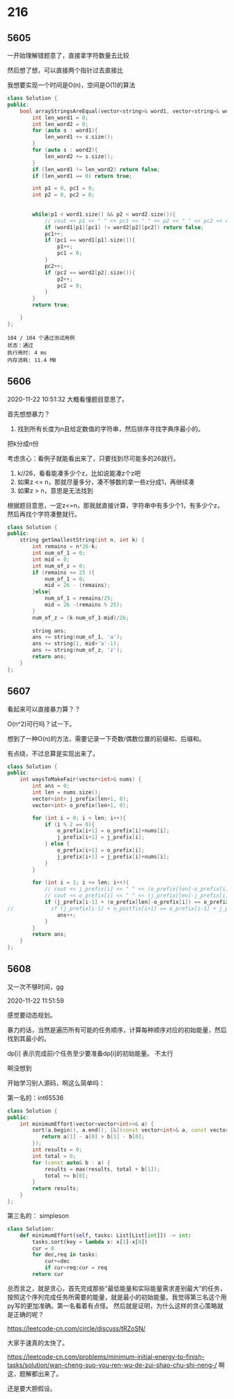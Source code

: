 # 216

## 5605

一开始理解错题意了，直接拿字符数量去比较

然后想了想，可以直接两个指针过去直接比

我想要实现一个时间是O(n)，空间是O(1)的算法

```cpp
class Solution {
public:
    bool arrayStringsAreEqual(vector<string>& word1, vector<string>& word2) {
        int len_word1 = 0;
        int len_word2 = 0;
        for (auto s : word1){
            len_word1 += s.size();
        }
        for (auto s : word2){
            len_word2 += s.size();
        }
        if (len_word1 != len_word2) return false;
        if (len_word1 == 0) return true;

        int p1 = 0, pc1 = 0;
        int p2 = 0, pc2 = 0;
        
        
        while(p1 < word1.size() && p2 < word2.size()){
            // cout << p1 << " " << pc1 << " " << p2 << " " << pc2 << endl;
            if (word1[p1][pc1] != word2[p2][pc2]) return false;
            pc1++;
            if (pc1 == word1[p1].size()){
                p1++;
                pc1 = 0;
            }
            pc2++;
            if (pc2 == word2[p2].size()){
                p2++;
                pc2 = 0;
            }
        }
        return true;

    }
};


```

```
104 / 104 个通过测试用例
状态：通过
执行用时: 4 ms
内存消耗: 11.4 MB

```


## 5606

2020-11-22 10:51:32
大概看懂题目意思了。

首先想想暴力？
1. 找到所有长度为n且给定数值的字符串，然后排序寻找字典序最小的。

把k分成n份

考虑贪心：看例子就能看出来了，只要找到尽可能多的26就行。

1. k//26，看看能凑多少个z，比如说能凑z个z吧
2. 如果z <= n，那就尽量多分，凑不够数的拿一些z分成1，再继续凑
3. 如果z > n，意思是无法找到

根据题目意思，一定z<=n，那我就直接计算，字符串中有多少个1，有多少个z，然后再找个字符凑整就行。


```cpp
class Solution {
public:
    string getSmallestString(int n, int k) {
        int remains = n*26-k;
        int num_of_1 = 0;
        int mid = 0;
        int num_of_z = 0;
        if (remains <= 25 ){
            num_of_1 = 0;
            mid = 26 - (remains);
        }else{
            num_of_1 = remains/25;
            mid = 26 -(remains % 25);
        }
        num_of_z = (k-num_of_1-mid)/26;
        
        string ans;
        ans += string(num_of_1, 'a');
        ans += string(1, mid+'a'-1);
        ans += string(num_of_z, 'z');
        return ans;
    }
};
```

## 5607

看起来可以直接暴力算？？

O(n^2)可行吗？试一下。

想到了一种O(n)的方法，需要记录一下奇数/偶数位置的前缀和、后缀和。

有点绕，不过总算是实现出来了。

```cpp
class Solution {
public:
    int waysToMakeFair(vector<int>& nums) {
        int ans = 0;
        int len = nums.size();
        vector<int> j_prefix(len+1, 0);
        vector<int> o_prefix(len+1, 0);

        for (int i = 0; i < len; i++){
            if (i % 2 == 0){
                o_prefix[i+1] = o_prefix[i]+nums[i];
                j_prefix[i+1] = j_prefix[i];
            } else {
                o_prefix[i+1] = o_prefix[i];
                j_prefix[i+1] = j_prefix[i]+nums[i];
            }
        }
        
        for (int i = 1; i <= len; i++){
            // cout << j_prefix[i] << " " << (o_prefix[len]-o_prefix[i]) << endl;
            // cout << o_prefix[i] << " " << (j_prefix[len]-j_prefix[i]) << endl;
            if (j_prefix[i-1] + (o_prefix[len]-o_prefix[i]) == o_prefix[i-1] +  (j_prefix[len]-j_prefix[i]) ){
//            if (j_prefix[i-1] + o_postfix[i+1] == o_prefix[i-1] + j_postfix[i+1]){
                ans++;
            }
        }
        return ans;
    }
};
```

## 5608

又一次不够时间，gg

2020-11-22 11:51:59

感觉要动态规划。

暴力的话，当然是遍历所有可能的任务顺序，计算每种顺序对应的初始能量，然后找到其最小的。

dp[i] 表示完成前i个任务至少要准备dp[i]的初始能量。 不太行

啊没想到

开始学习别人源码，啊这么简单吗：

第一名的：int65536
  

```cpp
class Solution {
public:
    int minimumEffort(vector<vector<int>>& a) {
        sort(a.begin(), a.end(), [&](const vector<int>& a, const vector<int>& b) {
           return a[1] - a[0] > b[1] - b[0]; 
        });
        int results = 0;
        int total = 0;
        for (const auto& b : a) {
            results = max(results, total + b[1]);
            total += b[0];
        }
        return results;
    }
};
```

第三名的：	simpleson
  

```python
class Solution:
    def minimumEffort(self, tasks: List[List[int]]) -> int:
        tasks.sort(key = lambda x: x[1]-x[0])
        cur = 0
        for dec,req in tasks:
            cur+=dec
            if cur<req:cur = req
        return cur
```

总而言之，就是贪心，首先完成那些“最低能量和实际能量需求差别最大”的任务，按照这个序列完成任务所需要的能量，就是最小的初始能量。我觉得第三名这个用py写的更加准确。第一名看着有点怪。
然后就是证明，为什么这样的贪心策略就是正确的呢？

https://leetcode-cn.com/circle/discuss/tRZoSN/

大家手速真的太快了。

https://leetcode-cn.com/problems/minimum-initial-energy-to-finish-tasks/solution/wan-cheng-suo-you-ren-wu-de-zui-shao-chu-shi-neng-/
啊这，题解都出来了。

还是要大胆假设。